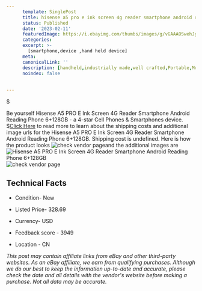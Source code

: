 ```yaml
---
      template: SinglePost
      title: hisense a5 pro e ink screen 4g reader smartphone android reading phone 6 128gb
      status: Published
      date: '2023-02-11'
      featuredImage: https://i.ebayimg.com/thumbs/images/g/vGAAAOSwehJgq5jh/s-l225.jpg
      categories: 
      excerpt: >-
        [smartphone,device ,hand held device]
      meta:
      canonicalLink: ''
      description: [handheld,industrially made,well crafted,Portable,Mobile,Compact,Convenient,Lightweight,Maneuverable,Man-portable,Miniature,Carriable,Hand-held,Light,Holdable,Transportable,Mobile device,Pocket-sized,On-the-go,Wireless,Cordless,Compact size,Convenient size, smartphone,device ,hand held device]
      noindex: false
      
        
---
```

$

Be yourself Hisense A5 PRO E Ink Screen 4G Reader Smartphone Android Reading Phone 6+128GB - a 4-star Cell Phones & Smartphones device.
$[Click Here](https://www.ebay.com/itm/224474083717?hash=item3443b2b185%3Ag%3AvGAAAOSwehJgq5jh&mkevt=1&mkcid=1&mkrid=711-53200-19255-0&campid=%253CePNCampaignId%253E&customid=%253CreferenceId%253E&toolid=10049) to read more to learn about the shipping costs and additional image urls for the Hisense A5 PRO E Ink Screen 4G Reader Smartphone Android Reading Phone 6+128GB. Shipping cost is undefined. Here is how the product looks ![check vendor page](https://i.ebayimg.com/thumbs/images/g/vGAAAOSwehJgq5jh/s-l225.jpg)and the additional images are![Hisense A5 PRO E Ink Screen 4G Reader Smartphone Android Reading Phone 6+128GB](https://i.ebayimg.com/images/g/vGAAAOSwehJgq5jh/s-l960.jpg)![check vendor page](https://origin-galleryplus.ebayimg.com/ws/web/224474083717_2_0_1/225x225.jpg,https://origin-galleryplus.ebayimg.com/ws/web/224474083717_3_0_1/225x225.jpg,https://origin-galleryplus.ebayimg.com/ws/web/224474083717_4_0_1/225x225.jpg,https://origin-galleryplus.ebayimg.com/ws/web/224474083717_5_0_1/225x225.jpg,https://origin-galleryplus.ebayimg.com/ws/web/224474083717_6_0_1/225x225.jpg,https://origin-galleryplus.ebayimg.com/ws/web/224474083717_7_0_1/225x225.jpg,https://origin-galleryplus.ebayimg.com/ws/web/224474083717_8_0_1/225x225.jpg,https://origin-galleryplus.ebayimg.com/ws/web/224474083717_9_0_1/225x225.jpg,https://origin-galleryplus.ebayimg.com/ws/web/224474083717_10_0_1/225x225.jpg,https://origin-galleryplus.ebayimg.com/ws/web/224474083717_11_0_1/225x225.jpg,https://origin-galleryplus.ebayimg.com/ws/web/224474083717_12_0_1/225x225.jpg)



 ## Technical Facts 



     
      

 - Condition- New 


      

 - Listed Price- 328.69 


      

 - Currency- USD 


      

 - Feedback score - 3949 


      

 - Location - CN 


      
      

 *_This post may contain affiliate links from eBay and other third-party websites. As an eBay affiliate, we earn from qualifying purchases. Although we do our best to keep the information up-to-date and accurate, please check the date and all details with the vendor's website before making a purchase. Not all data may be accurate._*






